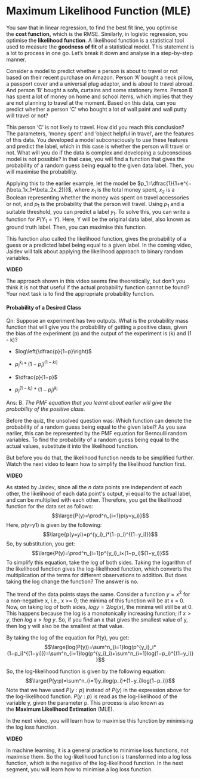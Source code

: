 # Maximum Likelihood Function (MLE)

You saw that in linear regression, to find the best fit line, you optimise the **cost function,** which is the RMSE. Similarly, in logistic regression, you optimise the **likelihood function**. A likelihood function is a statistical tool used to measure the **goodness of fit** of a statistical model. This statement is a lot to process in one go. Let’s break it down and analyse in a step-by-step manner. 

Consider a model to predict whether a person is about to travel or not based on their recent purchase on Amazon. Person ‘A’ bought a neck pillow, a passport cover and a universal plug adaptor, and is about to travel abroad. And person ‘B’ bought a sofa, curtains and some stationery items. Person B has spent a lot of money on home and school items, which implies that they are not planning to travel at the moment. Based on this data, can you predict whether a person ‘C’ who bought a lot of wall paint and wall putty will travel or not? 

This person ‘C’ is not likely to travel. How did you reach this conclusion? The parameters, ‘money spent’ and ‘object helpful in travel’, are the features of this data. You developed a model subconsciously to use these features and predict the label, which in this case is whether the person will travel or not. What will you do if the data is complex and developing a subconscious model is not possible? In that case, you will find a function that gives the probability of a random guess being equal to the given data label. Then, you will maximise the probability.

Applying this to the earlier example, let the model be $p_1=\dfrac{1}{1+e^{−(\beta_1x_1+\beta_2x_2)}}$, where $x_1$ is the total money spent, $x_2$ is a Boolean representing whether the money was spent on travel accessories or not, and $p_1$ is the probability that the person will travel. Using $p_1$ and a suitable threshold, you can predict a label $y_1$. To solve this, you can write a function for $P(Y_1 = Y)$. Here, Y will be the original data label, also known as ground truth label. Then, you can maximise this function. 

This function also called the likelihood function, gives the probability of a guess or a predicted label being equal to a given label. In the coming video, Jaidev will talk about applying the likelihood approach to binary random variables.

**VIDEO**

The approach shown in this video seems fine theoretically, but don't you think it is not that useful if the actual probability function cannot be found? Your next task is to find the appropriate probability function.

#### Probability of a Desired Class

Qn: Suppose an experiment has two outputs. What is the probability mass function that will give you the probability of getting a positive class, given the bias of the experiment (p) and the output of the experiment is (k) and (1 - k)?

- $log\left(\dfrac{p}{1−p}\right)$

- $p^{k_i}_i*(1−p_i)^{(1−ki)}$

- $\dfrac{p}{1−p}$

- $p^{(1−k_i)}_i*(1−p_i)^{k_i}$

Ans: B. *The PMF equation that you learnt about earlier will give the probability of the positive class.*

Before the quiz, the unsolved question was: Which function can denote the probability of a random guess being equal to the given label? As you saw earlier, this can be represented by the PMF equation for Bernoulli random variables. To find the probability of a random guess being equal to the actual values, substitute it into the likelihood function.

But before you do that, the likelihood function needs to be simplified further. Watch the next video to learn how to simplify the likelihood function first. 

**VIDEO**

As stated by Jaidev, since all the _n_ data points are independent of each other, the likelihood of each data point's output, yi equal to the actual label, and can be multiplied with each other. Therefore, you get the likelihood function for the data set as follows:
$$\large{P(y)=\prod^n_{i=1}p(y=y_i)}$$
Here, p(y=y1) is given by the following: 
$$\large{p(y=yi)=p^{y_i}_i*(1−p_i)^{(1−y_i)}}$$
So, by substitution, you get:
$$\large{P(y)=\prod^n_{i=1}p^{y_i}_i×(1−p_i)$(1−y_i)}$$
To simplify this equation, take the log of both sides. Taking the logarithm of the likelihood function gives the log-likelihood function, which converts the multiplication of the terms for different observations to addition. But does taking the log change the function? The answer is no. 

The trend of the data points stays the same. Consider a function $y=x^2$ for a non-negative x, i.e., x >= 0; the minima of this function will be at x = 0. Now, on taking log of both sides, $log y = 2log(x)$, the minima will still be at 0. This happens because the log is a monotonically increasing function; if $x > y$, then $log\ x > log\ y$. So, if you find an x that gives the smallest value of y, then log y will also be the smallest at that value. 

By taking the log of the equation for P(y), you get: 
$$\large{log(P(y))=\sum^n_{i=1}log(p^{y_i}_i*(1−p_i)^{(1−yi)})=\sum^n_{i=1}log(p^{y_i}_i)+\sum^n_{i=1}log(1−p_i)^{(1−y_i)}}$$

So, the log-likelihood function is given by the following equation:
$$\large{P(y:p)=\sum^n_{i=1}y_ilog(p_i)+(1−y_i)log(1−p_i)}$$
Note that we have used $P(y:p)$ instead of $P(y)$ in the expression above for the log-likelihood function. $P(y:p)$ is read as the log-likelihood of the variable y, given the parameter p. This process is also known as the **Maximum Likelihood Estimation** (MLE).

In the next video, you will learn how to maximise this function by minimising the log loss function.

**VIDEO**

In machine learning, it is a general practice to minimise loss functions, not maximise them. So the log-likelihood function is transformed into a log loss function, which is the negative of the log-likelihood function. In the next segment, you will learn how to minimise a log loss function.